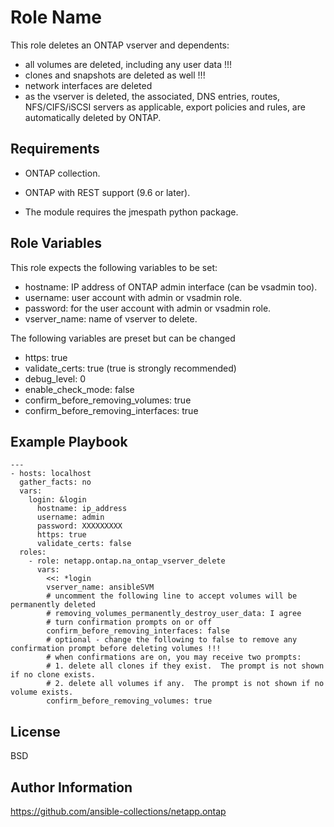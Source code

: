 Role Name
=========

This role deletes an ONTAP vserver and dependents:
- all volumes are deleted, including any user data !!!
- clones and snapshots are deleted as well !!!
- network interfaces are deleted
- as the vserver is deleted, the associated, DNS entries, routes, NFS/CIFS/iSCSI servers as applicable, export policies and rules, are automatically deleted by ONTAP.

Requirements
------------

- ONTAP collection.
- ONTAP with REST support (9.6 or later).

- The module requires the jmespath python package.

Role Variables
--------------

This role expects the following variables to be set:
- hostname: IP address of ONTAP admin interface (can be vsadmin too).
- username: user account with admin or vsadmin role.
- password: for the user account with admin or vsadmin role.
- vserver_name: name of vserver to delete.

The following variables are preset but can be changed
- https: true 
- validate_certs: true     (true is strongly recommended)
- debug_level: 0
- enable_check_mode: false
- confirm_before_removing_volumes: true
- confirm_before_removing_interfaces: true


Example Playbook
----------------



```
---
- hosts: localhost
  gather_facts: no
  vars:
    login: &login
      hostname: ip_address
      username: admin
      password: XXXXXXXXX
      https: true
      validate_certs: false
  roles:
    - role: netapp.ontap.na_ontap_vserver_delete
      vars:
        <<: *login
        vserver_name: ansibleSVM
        # uncomment the following line to accept volumes will be permanently deleted
        # removing_volumes_permanently_destroy_user_data: I agree
        # turn confirmation prompts on or off
        confirm_before_removing_interfaces: false
        # optional - change the following to false to remove any confirmation prompt before deleting volumes !!!
        # when confirmations are on, you may receive two prompts:
        # 1. delete all clones if they exist.  The prompt is not shown if no clone exists.
        # 2. delete all volumes if any.  The prompt is not shown if no volume exists.
        confirm_before_removing_volumes: true

```

License
-------

BSD

Author Information
------------------

https://github.com/ansible-collections/netapp.ontap
